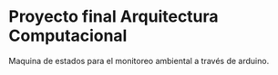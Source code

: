 # Proyecto final Arquitectura Computacional
 Maquina de estados para el monitoreo ambiental a través de arduino.
